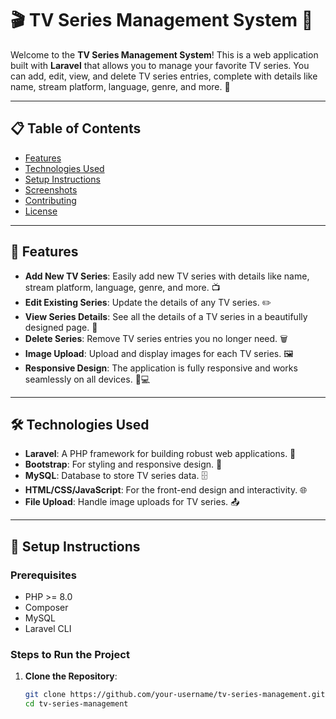 # 🎬 TV Series Management System 🎥

Welcome to the **TV Series Management System**! This is a web application built with **Laravel** that allows you to manage your favorite TV series. You can add, edit, view, and delete TV series entries, complete with details like name, stream platform, language, genre, and more. 🚀

---

## 📋 Table of Contents
- [Features](#-features)
- [Technologies Used](#-technologies-used)
- [Setup Instructions](#-setup-instructions)
- [Screenshots](#-screenshots)
- [Contributing](#-contributing)
- [License](#-license)

---

## 🌟 Features

- **Add New TV Series**: Easily add new TV series with details like name, stream platform, language, genre, and more. 📺
- **Edit Existing Series**: Update the details of any TV series. ✏️
- **View Series Details**: See all the details of a TV series in a beautifully designed page. 👀
- **Delete Series**: Remove TV series entries you no longer need. 🗑️
- **Image Upload**: Upload and display images for each TV series. 🖼️
- **Responsive Design**: The application is fully responsive and works seamlessly on all devices. 📱💻

---

## 🛠️ Technologies Used

- **Laravel**: A PHP framework for building robust web applications. 🐘
- **Bootstrap**: For styling and responsive design. 🎨
- **MySQL**: Database to store TV series data. 🗄️
- **HTML/CSS/JavaScript**: For the front-end design and interactivity. 🌐
- **File Upload**: Handle image uploads for TV series. 📤

---

## 🚀 Setup Instructions

### Prerequisites
- PHP >= 8.0
- Composer
- MySQL
- Laravel CLI

### Steps to Run the Project

1. **Clone the Repository**:
   ```bash
   git clone https://github.com/your-username/tv-series-management.git
   cd tv-series-management

